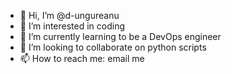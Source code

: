 - 👋 Hi, I’m @d-ungureanu
- 👀 I’m interested in coding
- 🌱 I’m currently learning to be a DevOps engineer
- 💞️ I’m looking to collaborate on python scripts
- 📫 How to reach me: email me

<!---
d-ungureanu/d-ungureanu is a ✨ special ✨ repository because its `README.md` (this file) appears on your GitHub profile.
You can click the Preview link to take a look at your changes.
--->
